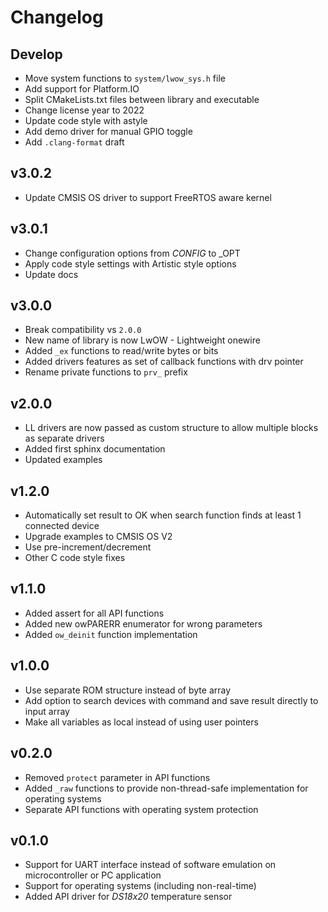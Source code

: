 # Changelog

## Develop

- Move system functions to `system/lwow_sys.h` file
- Add support for Platform.IO
- Split CMakeLists.txt files between library and executable
- Change license year to 2022
- Update code style with astyle
- Add demo driver for manual GPIO toggle
- Add `.clang-format` draft

## v3.0.2

- Update CMSIS OS driver to support FreeRTOS aware kernel

## v3.0.1

- Change configuration options from _CONFIG_ to _OPT
- Apply code style settings with Artistic style options
- Update docs

## v3.0.0

- Break compatibility vs `2.0.0`
- New name of library is now LwOW - Lightweight onewire
- Added `_ex` functions to read/write bytes or bits
- Added drivers features as set of callback functions with drv pointer
- Rename private functions to `prv_` prefix

## v2.0.0

- LL drivers are now passed as custom structure to allow multiple blocks as separate drivers
- Added first sphinx documentation
- Updated examples

## v1.2.0

- Automatically set result to OK when search function finds at least 1 connected device
- Upgrade examples to CMSIS OS V2
- Use pre-increment/decrement
- Other C code style fixes

## v1.1.0

- Added assert for all API functions
- Added new owPARERR enumerator for wrong parameters
- Added `ow_deinit` function implementation

## v1.0.0

- Use separate ROM structure instead of byte array
- Add option to search devices with command and save result directly to input array
- Make all variables as local instead of using user pointers

## v0.2.0

- Removed `protect` parameter in API functions
- Added `_raw` functions to provide non-thread-safe implementation for operating systems
- Separate API functions with operating system protection

## v0.1.0

- Support for UART interface instead of software emulation on microcontroller or PC application
- Support for operating systems (including non-real-time)
- Added API driver for *DS18x20* temperature sensor